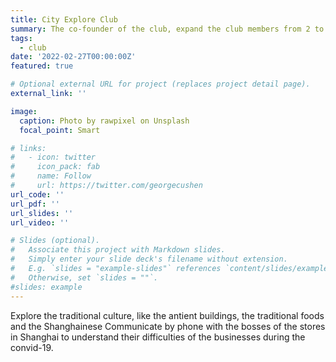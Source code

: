 ```yaml
---
title: City Explore Club
summary: The co-founder of the club, expand the club members from 2 to 16. Grade 10-12, September 2021-present
tags:
  - club
date: '2022-02-27T00:00:00Z'
featured: true

# Optional external URL for project (replaces project detail page).
external_link: ''

image:
  caption: Photo by rawpixel on Unsplash
  focal_point: Smart

# links:
#   - icon: twitter
#     icon_pack: fab
#     name: Follow
#     url: https://twitter.com/georgecushen
url_code: ''
url_pdf: ''
url_slides: ''
url_video: ''

# Slides (optional).
#   Associate this project with Markdown slides.
#   Simply enter your slide deck's filename without extension.
#   E.g. `slides = "example-slides"` references `content/slides/example-slides.md`.
#   Otherwise, set `slides = ""`.
#slides: example
---
```


Explore the traditional culture, like the antient buildings, the traditional foods and the Shanghainese Communicate by phone with the bosses of the stores in Shanghai to understand their difficulties of the businesses during the convid-19.
